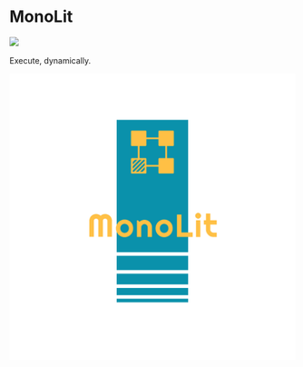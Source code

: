 # MonoLit

[![](https://img.shields.io/visual-studio-marketplace/v/OliverSalzburg.monolit)](https://marketplace.visualstudio.com/items?itemName=OliverSalzburg.monolit)

Execute, dynamically.

![Logo](./assets/logo_transparent.png)
